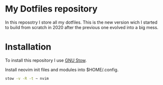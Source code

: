 # My Dotfiles repository 
In this reposotry I store all my dotfiles. This is the new version wich I started to build from scratch in 2020 after the previous one evolved into a big mess.

# Installation
To install this repository I use [GNU Stow](https://www.gnu.org/software/stow/).

Install neovim init files and modules into $HOME/.config.
```bash
stow -v -R -t ~ nvim
```
